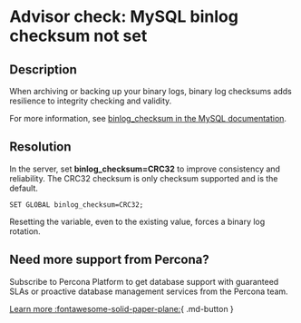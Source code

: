 # Advisor check: MySQL binlog checksum not set

## Description

When archiving or backing up your binary logs, binary log checksums adds resilience to integrity checking and validity.

For more information, see [binlog_checksum in the MySQL documentation](https://dev.mysql.com/doc/refman/8.0/en/replication-options-binary-log.html#sysvar_binlog_checksum).  

## Resolution

In the server, set **binlog_checksum=CRC32** to improve consistency and reliability. The CRC32 checksum is only checksum supported and is the default.

`SET GLOBAL binlog_checksum=CRC32;`

Resetting the variable, even to the existing value, forces a binary log rotation.

## Need more support from Percona?

Subscribe to Percona Platform to get database support with guaranteed SLAs or proactive database management services from the Percona team.

[Learn more :fontawesome-solid-paper-plane:](https://per.co.na/subscribe){ .md-button }